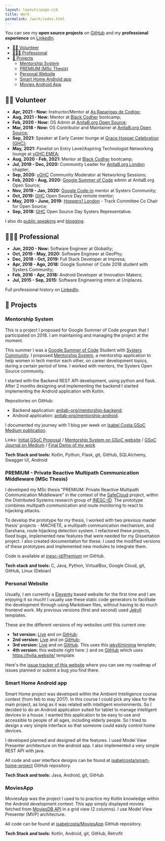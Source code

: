 ```yaml
---
layout: layouts/page.njk
title: Work
permalink: /work/index.html
---
```


You can see my **open source projects** on [GitHub](https://github.com/isabelcosta) and my **professional experience** on [LinkedIn](https://www.linkedin.com/in/isabelcmdcosta).

- [👐🏾 Volunteer](#heading-volunteer)
- [👩🏾‍💻 Professional](#heading-professional)
- [🚧 Projects](#heading-projects)
    - [Mentorship System](#heading-mentorship-system)
    - [PREMIUM (MSc Thesis)](#heading-premium-private-reactive-multipath-communication-middleware-(msc-thesis))
    - [Personal Website](#heading-personal-website)
    - [Smart Home Android app](#heading-smart-home-android-app)
    - [Movies Android App](#heading-moviesapp)

## 👐🏾 Volunteer

- **Apr, 2021 - Now:** Instructor/Mentor at [As Raparigas de Codigo](https://raparigasdocodigo.pt/);
- **Aug, 2021 - Now:** Mentor at [Black Codher](https://blackcodher.com/) bootcamp;
- **Feb, 2020 - Now:** OS Admin at [AnitaB.org Open Source](https://github.com/anitab-org);
- **Mar, 2018 - Now:** OS Contributor and Maintainer at [AnitaB.org Open Source](https://github.com/anitab-org);
- **Sep, 2021:** Speaker at Early Career lounge at [Grace Hopper Celebration (GHC)](https://ghc.anitab.org);
- **May, 2021:** Panelist on Entry Level/Aspiring Technologist Networking lounge at [vGHC EMEA](https://ghc.anitab.org/ghc-emea-home);
- **Aug, 2020 - Feb, 2021:** Mentor at [Black Codher](https://blackcodher.com/) bootcamp;
- **Jul, 2019 - Dec, 2020:** Community Leader for [AnitaB.org London](https://community.anitab.org/) chapter;
- **Sep, 2020:** [vGHC](https://ghc.anitab.org/) Community Moderator at Networking Sessions; 
- **Feb, 2020 - Aug, 2020:** [Google Summer of Code](https://summerofcode.withgoogle.com/) admin at AnitaB.org Open Source;
- **Nov, 2019 - Jan, 2020:** [Google Code-in](https://codein.withgoogle.com/) mentor at Systers Community;
- **Oct, 2019:** [GHC](https://ghc.anitab.org/) Open Source Day remote mentor;
- **May, 2019 - June, 2019:** [Hopperx1 London](https://community.anitab.org/event/hopperx1-london/) - Track Committee Co Chair for Open Source;
- **Sep, 2018:** [GHC](https://ghc.anitab.org/) Open Source Day Systers Representative.

I also do [public speaking](/talks/) and [blogging](/posts/).

## 👩🏾‍💻 Professional

- **Jun, 2020 - Now:** Software Engineer at Globality;
- **Oct, 2019 - May, 2020:** Software Engineer at GeoPhy;
- **Dec, 2018 - Oct, 2019:** Full Stack Developer at Impresa;
- **Apr, 2018 - Ago, 2018:** Google Summer of Code 2018 student with Systers Community;
- **Feb, 2016 - Apr, 2018:** Android Developer at Innovation Makers;
- **Jul, 2015 - Sep, 2015:** Software Engineering intern at Uniplaces.

Full professional history on [LinkedIn](https://www.linkedin.com/in/isabelcmdcosta).

## 🚧 Projects

### Mentorship System

This is a project I proposed for Google Summer of Code program that I participated on 2018. I am maintaining and managing the project at the moment.

This summer I was a [Google Summer of Code](https://summerofcode.withgoogle.com) Student with [Systers Community](https://github.com/systers). I proposed [Mentorship System](https://summerofcode.withgoogle.com/archive/2018/projects/6592097335377920/), a mentorship application to help women in tech mentor each other, on career development topics, during a certain period of time. I worked with mentors, the Systers Open Source community.

I started with the Backend REST API development, using python and flask. After 2 months designing and implementing the backend I started implementing the Android application with Kotlin.

Repositories on GitHub:
- Backend application: [anitab-org/mentorship-backend](https://github.com/anitab-org/mentorship-backend);
- Android application: [anitab-org/mentorship-android](https://github.com/anitab-org/mentorship-android).

I documented my journey with 1 blog per week on [Isabel Costa GSoC Medium publication](https://medium.com/isabel-costa-gsoc). 

Links: [Initial GSoC Proposal]() / [Mentorship System on GSoC website](https://summerofcode.withgoogle.com/archive/2018/projects/6592097335377920/) / [GSoC Journal on Medium](https://medium.com/isabel-costa-gsoc) / [Final Demo of my work](https://www.youtube.com/watch?v=xRZrdR47R-w)

**Tech Stack and tools:** Kotlin, Python, Flask, git, GitHub, SQLAlchemy, Swagger UI, Android

### PREMIUM - Private Reactive Multipath Communication Middleware (MSc Thesis)

I developed my MSc thesis "PREMIUM: Private Reactive Multipath Communication Middleware" in the context of the [SafeCloud](https://www.safecloud-project.eu/) project, within the Distributed Systems research group of [INESC-ID](https://www.inesc-id.pt/). The prototype combines multipath communication and route monitoring to react to hijacking attacks.

To develop the prototype for my thesis, I worked with two previous master thesis' projects - MACHETE, a multipath communication mechanism, and Darshana, route hijacking detection system. I refactored these projects, fixed bugs, implemented new features that were needed for my Dissertation project. I also created documentation for these.
I used the modified versions of these prototypes and implemented new modules to integrate them.

Code is available at [inesc-id/Premium](https://github.com/inesc-id/Premium) on GitHub.

**Tech stack and tools:** C, Java, Python, VirtualBox, Google Cloud, git, GitHub, Linux (Debian)

### Personal Website

Usually, I am currently a [Eleventy](https://www.11ty.dev/) based website for the first time and I am enjoying it so much! I usually use these static code generators to facilitate the development through using Markdown files, without having to do much frontend work. My previous versions (first and second) used [Jekyll](https://jekyllrb.com/) templates.

These are the different versions of my websites until this current one:
- **1st version:** [Live](http://isabelcosta.github.io/first-personal-website) and on [GitHub](http://github.com/isabelcosta/first-personal-website);
- **2nd version:** [Live](http://isabelcosta.github.io/second-personal-website) and on [GitHub](https://github.com/isabelcosta/second-personal-website);
- **3rd version:** [Live](http://isabelcosta.github.io/third-personal-website) and on [GitHub](https://github.com/isabelcosta/third-personal-website). This uses this [jekyll/minima](https://github.com/jekyll/minima) template;
- **4th version:** this website right here :) and on [GitHub](https://github.com/isabelcosta/isabelcosta.github.io) which uses https://hylia.website/ template.

Here's the [issue tracker of this website](https://github.com/isabelcosta/isabelcosta.github.io/issues) where you can see my roadmap of issues planned or submit a bug you find there.

### Smart Home Android app

Smart Home project was developed within the Ambient Intelligence course context (from feb to may 2017). In this course I could pick any idea for the main project, as long as it was related with intelligent environments. So I decided to do an Android application suited for tablet to manage intelligent devices in a house. I wanted this application to be easy to use and accessible to people of all ages, including elderly people. So I tried to design a very simple interface so that someone could easily control home devices.

I developed planned and designed all the features. I used Model View Presenter architecture on the android app. I also implemented a very simple REST API with java.

All code and user interface designs can be found at [isabelcosta/smart-home-project](https://github.com/isabelcosta/smart-home-project) GitHub repository.

**Tech Stack and tools:** Java, Android, git, GitHub

### MoviesApp

MoviesApp was the project I used to to practice my Kotlin knowledge within the Android development context. This app simply displayed movies fetched from [MoviesDB API](https://developers.themoviedb.org/3) in a grid view (2 columns). I use Model View Presenter (MVP) architecture.

All code can be found at [isabelcosta/MoviesApp](https://github.com/isabelcosta/MoviesApp) GitHub repository.

**Tech Stack and tools:** Kotlin, Android, git, GitHub, Retrofit
